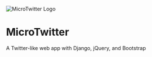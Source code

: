 ![MicroTwitter Logo](https://i.imgur.com/Y97pZVx.jpg)

# MicroTwitter

A Twitter-like web app with Django, jQuery, and Bootstrap
